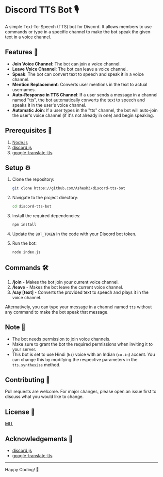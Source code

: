 # Discord TTS Bot 🎙️

A simple Text-To-Speech (TTS) bot for Discord. It allows members to use commands or type in a specific channel to make the bot speak the given text in a voice channel.

## Features 🌟

- **Join Voice Channel**: The bot can join a voice channel.
- **Leave Voice Channel**: The bot can leave a voice channel.
- **Speak**: The bot can convert text to speech and speak it in a voice channel.
- **Mention Replacement**: Converts user mentions in the text to actual usernames.
- **Auto-Response in TTS Channel**: If a user sends a message in a channel named "tts", the bot automatically converts the text to speech and speaks it in the user's voice channel.
- **Automatic Join**: If a user types in the "tts" channel, the bot will auto-join the user's voice channel (if it's not already in one) and begin speaking.



## Prerequisites 📝

1. [Node.js](https://nodejs.org/)
2. [discord.js](https://discord.js.org/)
3. [google-translate-tts](https://www.npmjs.com/package/google-translate-tts)

## Setup ⚙️

1. Clone the repository:
   ```bash
   git clone https://github.com/Ashesh3/discord-tts-bot
   ```

2. Navigate to the project directory:
   ```bash
   cd discord-tts-bot
   ```

3. Install the required dependencies:
   ```bash
   npm install
   ```

4. Update the `BOT_TOKEN` in the code with your Discord bot token.

5. Run the bot:
   ```bash
   node index.js
   ```

## Commands 🛠️

1. **/join** - Makes the bot join your current voice channel.
2. **/leave** - Makes the bot leave the current voice channel.
3. **/say [text]** - Converts the provided text to speech and plays it in the voice channel.

Alternatively, you can type your message in a channel named `tts` without any command to make the bot speak that message.

## Note 📌

- The bot needs permission to join voice channels.
- Make sure to grant the bot the required permissions when inviting it to your server.
- This bot is set to use Hindi (`hi`) voice with an Indian (`co.in`) accent. You can change this by modifying the respective parameters in the `tts.synthesize` method.

## Contributing 🤝

Pull requests are welcome. For major changes, please open an issue first to discuss what you would like to change.

## License 📜

[MIT](LICENSE)

## Acknowledgements 🙏

- [discord.js](https://discord.js.org/)
- [google-translate-tts](https://www.npmjs.com/package/google-translate-tts)

---

Happy Coding! 🚀
